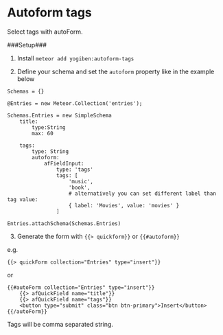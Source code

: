 Autoform tags
============

Select tags with autoForm.

###Setup###
1) Install `meteor add yogiben:autoform-tags`

2) Define your schema and set the `autoform` property like in the example below
```
Schemas = {}

@Entries = new Meteor.Collection('entries');

Schemas.Entries = new SimpleSchema
	title:
		type:String
		max: 60
		
	tags:
		type: String
		autoform:
			afFieldInput:
				type: 'tags'
				tags: [
					'music',
					'book',
					# alternatively you can set different label than tag value:
					{ label: 'Movies', value: 'movies' }
				]

Entries.attachSchema(Schemas.Entries)
```

3) Generate the form with `{{> quickform}}` or `{{#autoform}}`

e.g.
```
{{> quickForm collection="Entries" type="insert"}}
```

or

```
{{#autoForm collection="Entries" type="insert"}}
    {{> afQuickField name="title"}}
    {{> afQuickField name="tags"}}
    <button type="submit" class="btn btn-primary">Insert</button>
{{/autoForm}}
```

Tags will be comma separated string.
